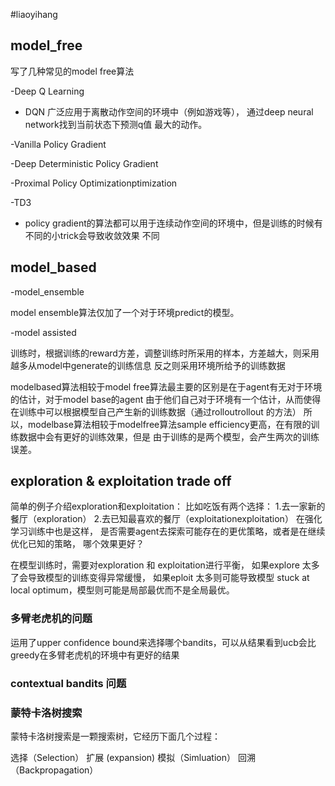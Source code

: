 #liaoyihang

## model_free
写了几种常见的model free算法

-Deep Q Learning

* DQN 广泛应用于离散动作空间的环境中（例如游戏等）， 通过deep neural network找到当前状态下预测q值
最大的动作。

-Vanilla Policy Gradient

-Deep Deterministic Policy Gradient

-Proximal Policy Optimizationptimization

-TD3

* policy gradient的算法都可以用于连续动作空间的环境中，但是训练的时候有不同的小trick会导致收敛效果
不同

## model_based
-model_ensemble

model ensemble算法仅加了一个对于环境predict的模型。

-model assisted

训练时，根据训练的reward方差，调整训练时所采用的样本，方差越大，则采用越多从model中generate的训练信息
反之则采用环境所给予的训练数据

modelbased算法相较于model free算法最主要的区别是在于agent有无对于环境的估计，对于model base的agent
由于他们自己对于环境有一个估计，从而使得在训练中可以根据模型自己产生新的训练数据（通过rolloutrollout 的方法）
所以，modelbase算法相较于modelfree算法sample efficiency更高，在有限的训练数据中会有更好的训练效果，但是
由于训练的是两个模型，会产生两次的训练误差。

## exploration & exploitation trade off

简单的例子介绍exploration和exploitation：
比如吃饭有两个选择： 1.去一家新的餐厅（exploration） 2.去已知最喜欢的餐厅（exploitationexploitation）
在强化学习训练中也是这样， 是否需要agent去探索可能存在的更优策略，或者是在继续优化已知的策略， 哪个效果更好？

在模型训练时，需要对exploration 和 exploitation进行平衡， 如果explore 太多了会导致模型的训练变得异常缓慢，
如果eploit 太多则可能导致模型 stuck at local optimum，模型则可能是局部最优而不是全局最优。

### 多臂老虎机的问题

运用了upper confidence bound来选择哪个bandits，可以从结果看到ucb会比greedy在多臂老虎机的环境中有更好的结果

### contextual bandits 问题

### 蒙特卡洛树搜索

蒙特卡洛树搜索是一颗搜索树，它经历下面几个过程：

选择（Selection）
扩展 (expansion)
模拟（Simluation）
回溯（Backpropagation）

